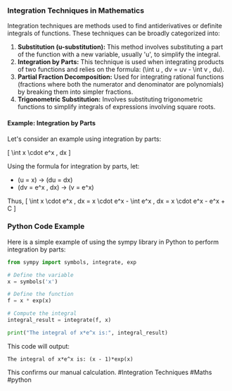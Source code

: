 ### Integration Techniques in Mathematics

Integration techniques are methods used to find antiderivatives or definite integrals of functions. These techniques can be broadly categorized into:

1. **Substitution (u-substitution):** This method involves substituting a part of the function with a new variable, usually 'u', to simplify the integral.
2. **Integration by Parts:** This technique is used when integrating products of two functions and relies on the formula: \(\int u \, dv = uv - \int v \, du\).
3. **Partial Fraction Decomposition:** Used for integrating rational functions (fractions where both the numerator and denominator are polynomials) by breaking them into simpler fractions.
4. **Trigonometric Substitution:** Involves substituting trigonometric functions to simplify integrals of expressions involving square roots.

#### Example: Integration by Parts

Let's consider an example using integration by parts:

\[
\int x \cdot e^x \, dx
\]

Using the formula for integration by parts, let:
- \(u = x\) → \(du = dx\)
- \(dv = e^x \, dx\) → \(v = e^x\)

Thus,
\[
\int x \cdot e^x \, dx = x \cdot e^x - \int e^x \, dx = x \cdot e^x - e^x + C
\]

### Python Code Example

Here is a simple example of using the sympy library in Python to perform integration by parts:

```python
from sympy import symbols, integrate, exp

# Define the variable
x = symbols('x')

# Define the function
f = x * exp(x)

# Compute the integral
integral_result = integrate(f, x)

print("The integral of x*e^x is:", integral_result)
```

This code will output:

```
The integral of x*e^x is: (x - 1)*exp(x)
```

This confirms our manual calculation. #Integration Techniques #Maths #python